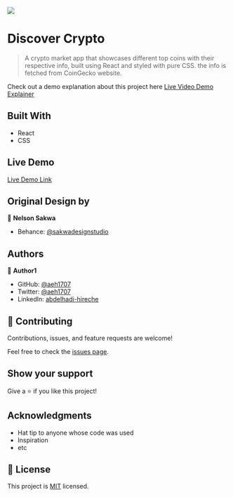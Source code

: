 ![](https://img.shields.io/badge/Microverse-blueviolet)

# Discover Crypto

> A crypto market app that showcases different top coins with their respective info, built using React and styled with pure CSS. the info is fetched from CoinGecko website.

Check out a demo explanation about this project here [Live Video Demo Explainer](https://www.loom.com/share/0c43fbd5ba9b448ebd97848be08f17c5)

## Built With

- React
- CSS

## Live Demo

[Live Demo Link](https://62f811c7fc1ab26bc1a08fba--chic-pony-fac330.netlify.app/)

## Original Design by
👤 **Nelson Sakwa**
- Behance: [@sakwadesignstudio](https://www.behance.net/sakwadesignstudio)

## Authors

👤 **Author1**

- GitHub: [@aeh1707](https://github.com/aeh1707)
- Twitter: [@aeh1707](https://twitter.com/aeh1707)
- LinkedIn: [abdelhadi-hireche](https://linkedin.com/in/abdelhadi-hireche)

## 🤝 Contributing

Contributions, issues, and feature requests are welcome!

Feel free to check the [issues page](../../issues/).

## Show your support

Give a ⭐️ if you like this project!

## Acknowledgments

- Hat tip to anyone whose code was used
- Inspiration
- etc

## 📝 License

This project is [MIT](./MIT.md) licensed.
